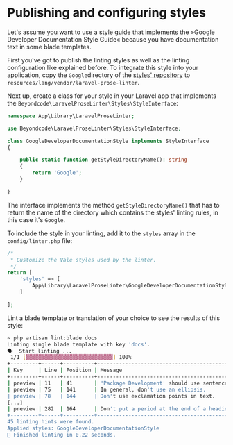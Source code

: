 # Publishing and configuring styles

Let's assume you want to use a style guide that implements the »Google Developer Documentation Style Guide« because you have documentation text in some blade templates.

First you've got to publish the linting styles as well as the linting configuration like explained before. To integrate this style into your application, copy the `Google`directory of the [styles' repository](https://github.com/errata-ai/Google) to `resources/lang/vendor/laravel-prose-linter`.

Next up, create a class for your style in your Laravel app that implements the `Beyondcode\LaravelProseLinter\Styles\StyleInterface`:

```php
namespace App\Library\LaravelProseLinter;

use Beyondcode\LaravelProseLinter\Styles\StyleInterface;

class GoogleDeveloperDocumentationStyle implements StyleInterface
{

    public static function getStyleDirectoryName(): string
    {
        return 'Google';
    }

}
```

The interface implements the method `getStyleDirectoryName()` that has to return the name of the directory which contains the styles' linting rules, in this case it's `Google`.

To include the style in your linting, add it to the `styles` array in the `config/linter.php` file:

```php
/*
 * Customize the Vale styles used by the linter.
 */
return [
    'styles' => [
        App\Library\LaravelProseLinter\GoogleDeveloperDocumentationStyle::class
    ]

];
```

Lint a blade template or translation of your choice to see the results of this style:

```bash
~ php artisan lint:blade docs
Linting single blade template with key 'docs'.
🗣  Start linting ...
 1/1 [▓▓▓▓▓▓▓▓▓▓▓▓▓▓▓▓▓▓▓▓▓▓▓▓▓▓▓▓] 100%
+---------+------+----------+------------------------------------------------------------------------------------------------+----------+---------------------------+
| Key     | Line | Position | Message                                                                                        | Severity | Condition                 |
+---------+------+----------+------------------------------------------------------------------------------------------------+----------+---------------------------+
| preview | 11   | 41       | 'Package Development' should use sentence-style capitalization.                                | warning  | Google.Headings           |
| preview | 75   | 141      | In general, don't use an ellipsis.                                                             | warning  | Google.Ellipses           |
| preview | 78   | 144      | Don't use exclamation points in text.                                                          | error    | Google.Exclamation        |
[...]
| preview | 282  | 164      | Don't put a period at the end of a heading.                                                    | warning  | Google.HeadingPunctuation |
+---------+------+----------+------------------------------------------------------------------------------------------------+----------+---------------------------+
45 linting hints were found.
Applied styles: GoogleDeveloperDocumentationStyle
🏁 Finished linting in 0.22 seconds.
```
